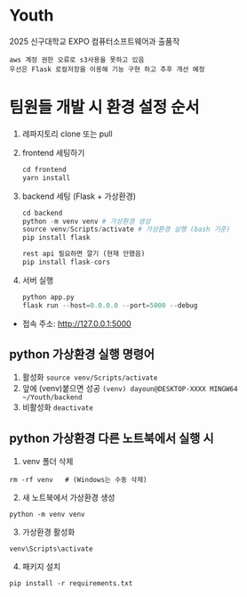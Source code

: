 # Youth

2025 신구대학교 EXPO 컴퓨터소프트웨어과 출품작

```0904 메모
aws 계정 권한 오류로 s3사용을 못하고 있음
우선은 Flask 로컬저장을 이용해 기능 구현 하고 추후 개선 예정
```

# 팀원들 개발 시 환경 설정 순서

1.  레파지토리 clone 또는 pull
2.  frontend 세팅하기
    ```py
    cd frontend
    yarn install
    ```
3.  backend 세팅 (Flask + 가상환경)

    ```py
    cd backend
    python -m venv venv # 가상환경 생성
    source venv/Scripts/activate # 가상환경 실행 (bash 기준)
    pip install flask
    ```

    ```py
    rest api 필요하면 깔기 (현재 안했음)
    pip install flask-cors
    ```

4.  서버 실행
    ```py
    python app.py
    flask run --host=0.0.0.0 --port=5000 --debug
    ```

-   접속 주소: http://127.0.0.1:5000

## python 가상환경 실행 명령어

1. 활성화
   `source venv/Scripts/activate`
2. 앞에 (venv)붙으면 성공 `(venv) dayoun@DESKTOP-XXXX MINGW64 ~/Youth/backend`
3. 비활성화
   `deactivate`

## python 가상환경 다른 노트북에서 실행 시

1. venv 폴더 삭제

```
rm -rf venv   # (Windows는 수동 삭제)
```

2. 새 노트북에서 가상환경 생성

```
python -m venv venv
```

3. 가상환경 활성화

```
venv\Scripts\activate
```

4. 패키지 설치

```
pip install -r requirements.txt
```

